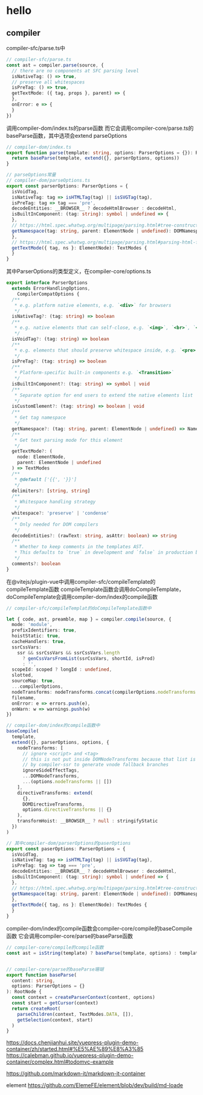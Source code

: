 # hello

## compiler

compiler-sfc/parse.ts中
```typescript
// compiler-sfc/parse.ts
const ast = compiler.parse(source, {
  // there are no components at SFC parsing level
  isNativeTag: () => true,
  // preserve all whitespaces
  isPreTag: () => true,
  getTextMode: ({ tag, props }, parent) => {
  },
  onError: e => {
  }
})
```
调用compiler-dom/index.ts的parse函数
而它会调用compiler-core/parse.ts的baseParse函数，其中选项会extend parseOptions
```typescript
// compiler-dom/index.ts
export function parse(template: string, options: ParserOptions = {}): RootNode {
  return baseParse(template, extend({}, parserOptions, options))
}

// parseOptions常量
// compiler-dom/parseOptions.ts
export const parserOptions: ParserOptions = {
  isVoidTag,
  isNativeTag: tag => isHTMLTag(tag) || isSVGTag(tag),
  isPreTag: tag => tag === 'pre',
  decodeEntities: __BROWSER__ ? decodeHtmlBrowser : decodeHtml,
  isBuiltInComponent: (tag: string): symbol | undefined => {
  },
  // https://html.spec.whatwg.org/multipage/parsing.html#tree-construction-dispatcher
  getNamespace(tag: string, parent: ElementNode | undefined): DOMNamespaces {
  },
  // https://html.spec.whatwg.org/multipage/parsing.html#parsing-html-fragments
  getTextMode({ tag, ns }: ElementNode): TextModes {
  }
}
```

其中ParserOptions的类型定义，在compiler-core/options.ts
```typescript
export interface ParserOptions
  extends ErrorHandlingOptions,
    CompilerCompatOptions {
  /**
   * e.g. platform native elements, e.g. `<div>` for browsers
   */
  isNativeTag?: (tag: string) => boolean
  /**
   * e.g. native elements that can self-close, e.g. `<img>`, `<br>`, `<hr>`
   */
  isVoidTag?: (tag: string) => boolean
  /**
   * e.g. elements that should preserve whitespace inside, e.g. `<pre>`
   */
  isPreTag?: (tag: string) => boolean
  /**
   * Platform-specific built-in components e.g. `<Transition>`
   */
  isBuiltInComponent?: (tag: string) => symbol | void
  /**
   * Separate option for end users to extend the native elements list
   */
  isCustomElement?: (tag: string) => boolean | void
  /**
   * Get tag namespace
   */
  getNamespace?: (tag: string, parent: ElementNode | undefined) => Namespace
  /**
   * Get text parsing mode for this element
   */
  getTextMode?: (
    node: ElementNode,
    parent: ElementNode | undefined
  ) => TextModes
  /**
   * @default ['{{', '}}']
   */
  delimiters?: [string, string]
  /**
   * Whitespace handling strategy
   */
  whitespace?: 'preserve' | 'condense'
  /**
   * Only needed for DOM compilers
   */
  decodeEntities?: (rawText: string, asAttr: boolean) => string
  /**
   * Whether to keep comments in the templates AST.
   * This defaults to `true` in development and `false` in production builds.
   */
  comments?: boolean
}
```

在@vitejs/plugin-vue中调用compiler-sfc/compileTemplate的compileTemplate函数
compileTemplate函数会调用doCompileTemplate，doCompileTemplate会调用compiler-dom/index的compile函数
```typescript
// compiler-sfc/compileTemplat的doCompileTemplate函数中

let { code, ast, preamble, map } = compiler.compile(source, {
  mode: 'module',
  prefixIdentifiers: true,
  hoistStatic: true,
  cacheHandlers: true,
  ssrCssVars:
    ssr && ssrCssVars && ssrCssVars.length
      ? genCssVarsFromList(ssrCssVars, shortId, isProd)
      : '',
  scopeId: scoped ? longId : undefined,
  slotted,
  sourceMap: true,
  ...compilerOptions,
  nodeTransforms: nodeTransforms.concat(compilerOptions.nodeTransforms || []),
  filename,
  onError: e => errors.push(e),
  onWarn: w => warnings.push(w)
})

// compiler-dom/index的compile函数中
baseCompile(
  template,
  extend({}, parserOptions, options, {
    nodeTransforms: [
      // ignore <script> and <tag>
      // this is not put inside DOMNodeTransforms because that list is used
      // by compiler-ssr to generate vnode fallback branches
      ignoreSideEffectTags,
      ...DOMNodeTransforms,
      ...(options.nodeTransforms || [])
    ],
    directiveTransforms: extend(
      {},
      DOMDirectiveTransforms,
      options.directiveTransforms || {}
    ),
    transformHoist: __BROWSER__ ? null : stringifyStatic
  })
)

// 其中compiler-dom/parserOptions的paserOptions
export const paserOptions: ParserOptions = {
  isVoidTag,
  isNativeTag: tag => isHTMLTag(tag) || isSVGTag(tag),
  isPreTag: tag => tag === 'pre',
  decodeEntities: __BROWSER__ ? decodeHtmlBrowser : decodeHtml,
  isBuiltInComponent: (tag: string): symbol | undefined => {
  },
  // https://html.spec.whatwg.org/multipage/parsing.html#tree-construction-dispatcher
  getNamespace(tag: string, parent: ElementNode | undefined): DOMNamespaces {
  },
  getTextMode({ tag, ns }: ElementNode): TextModes {
  }
}
```
compiler-dom/index的compile函数会compiler-core/compile的baseCompile函数
它会调用compiler-core/parse的baseParse函数
```typescript
// compiler-core/compile的compile函数
const ast = isString(template) ? baseParse(template, options) : template


// compiler-core/parse的baseParse珊瑚
export function baseParse(
  content: string,
  options: ParserOptions = {}
): RootNode {
  const context = createParserContext(content, options)
  const start = getCursor(context)
  return createRoot(
    parseChildren(context, TextModes.DATA, []),
    getSelection(context, start)
  )
}
```



https://docs.chenjianhui.site/vuepress-plugin-demo-container/zh/started.html#%E5%AE%89%E8%A3%85
https://calebman.github.io/vuepress-plugin-demo-container/complex.html#todomvc-example

https://github.com/markdown-it/markdown-it-container

element
https://github.com/ElemeFE/element/blob/dev/build/md-loade